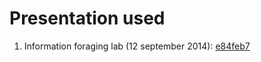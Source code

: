 # Presentation used

1. Information foraging lab (12 september 2014): [e84feb7](https://github.com/naiaden/presentations/commit/e84feb7ba38b48ec4eebd9f5eaa353f68095e142)
